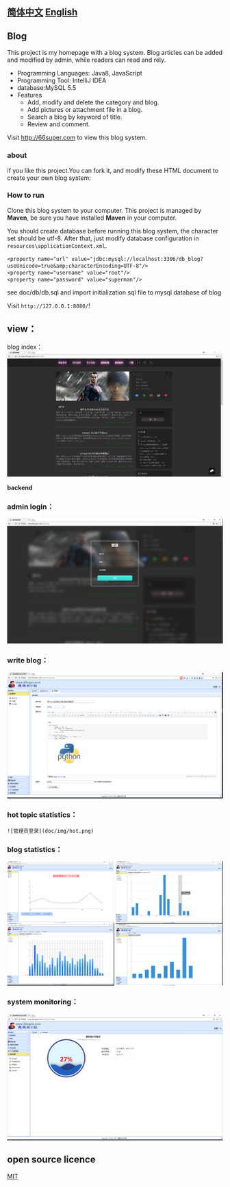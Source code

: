 
## **[简体中文](README.md)** **[English](README_en.md)**

## Blog

This project is my homepage with a blog system. Blog articles can be added and modified by admin, while readers can read and rely.

- Programming Languages: Java8, JavaScript
- Programming Tool: IntelliJ IDEA
- database:MySQL 5.5
- Features
	- Add, modify and delete the category and blog.
	- Add pictures or attachment file in a blog.
	- Search a blog by keyword of title.
	- Review and comment.

Visit http://66super.com to view this blog system.


### about

if you like this project.You can fork it, and modify these HTML document to create your own blog system:


### How to run

Clone this blog system to your computer. This project is managed by **Maven**, be sure you have installed **Maven** in your computer.

You should create database before running this blog system, the character set should be utf-8. After that, just modify database configuration in `resources\applicationContext.xml`.

```
<property name="url" value="jdbc:mysql://localhost:3306/db_blog?useUnicode=true&amp;characterEncoding=UTF-8"/>
<property name="username" value="root"/>
<property name="password" value="superman"/>
```

see doc/db/db.sql and import initialization sql file to mysql database of blog

Visit `http://127.0.0.1:8080/`! 

## view：

 blog index：
 ![首页](doc/img/index.png)


 
 **backend**
 
### admin login：
 ![管理员登录](doc/img/login.png)
 
  
 ### write blog：
   ![写博客](doc/img/write.png)
   
 ### hot topic statistics：
    ![管理员登录](doc/img/hot.png)
    
 ### blog statistics：
   ![博客相关统计](doc/img/count.jpg)
   
 ### system monitoring：
   ![系统监测](doc/img/system.png)
 
 
 
## open source licence

[MIT](./LICENSE)
	


